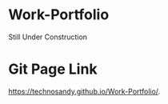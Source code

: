 # Work-Portfolio

Still Under Construction

# Git Page Link
https://technosandy.github.io/Work-Portfolio/.